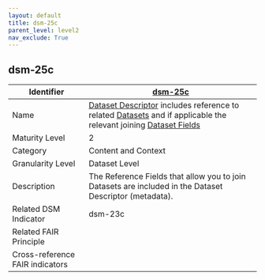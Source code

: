 ```yaml
---
layout: default
title: dsm-25c
parent_level: level2
nav_exclude: True
---
```


## dsm-25c

| Identifier | [dsm-25c](https://github.com/FAIRplus/Data-Maturity/blob/master/docs/_indicators/dsm-25c.md) |
| ---------- | ----------|
| Name | [Dataset Descriptor](https://fairplus.github.io/Data-Maturity/docs/Glossary/#dataset-descriptor) includes reference to related [Datasets](https://fairplus.github.io/Data-Maturity/docs/Glossary/#dataset) and if applicable the relevant joining [Dataset Fields](https://fairplus.github.io/Data-Maturity/docs/Glossary/#dataset-field) |
| Maturity Level | 2 |
| Category | Content and Context |
| Granularity Level | Dataset Level |
| Description | The Reference Fields that allow you to join Datasets are included in the Dataset Descriptor (metadata). | 
| Related DSM Indicator | dsm-23c |
| Related FAIR Principle |  |
| Cross-reference FAIR indicators |  |
